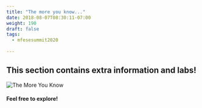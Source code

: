 ```yaml
---
title: "The more you know..."
date: 2018-08-07T08:30:11-07:00
weight: 190
draft: false
tags:
  - mfesesummit2020
  
---
```


## This section contains extra information and labs!

![The More You Know](/images/mfe/themoreyouknow.jpg)

#### Feel free to explore!